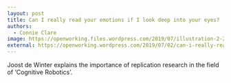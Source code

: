 ```yaml
---
layout: post
title: Can I really read your emotions if I look deep into your eyes?
authors:
  - Connie Clare
image: https://openworking.files.wordpress.com/2019/07/illustration-2-2.jpg?w=480&h=206
external: https://openworking.wordpress.com/2019/07/02/can-i-really-read-your-emotions-if-i-look-deep-into-your-eyes/
---
```


Joost de Winter explains the importance of replication research in the field of ‘Cognitive Robotics’.
